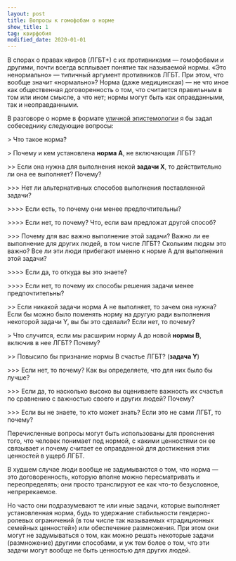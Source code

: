 ```yaml
---
layout: post
title: Вопросы к гомофобам о норме
show_title: 1
tag: квирфобия
modified_date: 2020-01-01
---
```


В спорах о правах квиров (ЛГБТ+) с их противниками — гомофобами и другими, почти всегда всплывает понятие так называемой нормы. «Это ненормально» — типичный аргумент противников ЛГБТ. При этом, что вообще значит «нормально»? Норма (даже медицинская) — не что иное как общественная договоренность о том, что считается правильным в том или ином смысле, а что нет; нормы могут быть как оправданными, так и неоправданными. 

В разговоре о норме в формате [уличной эпистемологии](http://streetepistemology.ru/) я бы задал собеседнику следующие вопросы:

\> Что такое норма?

\> Почему и кем установлена **норма A**, не включающая ЛГБТ? 

\>> Если она нужна для выполнения некой **задачи X**, то действительно ли она ее выполняет? Почему?

\>>> Нет ли альтернативных способов выполнения поставленной задачи? 

\>>>> Если есть, то почему они менее предпочтительны?

\>>>> Если нет, то почему? Что, если вам предложат другой способ? 

\>>> Почему для вас важно выполнение этой задачи? Важно ли ее выполнение для других людей, в том числе ЛГБТ? Скольким людям это важно? Все ли эти люди прибегают именно к норме A для выполнения этой задачи?

\>>>> Если да, то откуда вы это знаете?

\>>>> Если нет, то почему их способы решения задачи менее предпочтительны? 

\>> Если никакой задачи норма A не выполняет, то зачем она нужна? Если бы можно было поменять норму на другую ради выполнения некоторой задачи Y, вы бы это сделали? Если нет, то почему?

\> Что случится, если мы расширим норму A до новой **нормы B**, включив в нее ЛГБТ? Почему?

\>> Повысило бы признание нормы B счастье ЛГБТ? (**задача Y**) 

\>>> Если нет, то почему? Как вы определяете, что для них было бы лучше? 

\>>> Если да, то насколько высоко вы оцениваете важность их счастья по сравнению с важностью своего и других людей? Почему?

\>>> Если вы не знаете, то кто может знать? Если это не сами ЛГБТ, то почему?

Перечисленные вопросы могут быть использованы для прояснения того, что человек понимает под нормой, с какими ценностями он ее связывает и почему считает ее оправданной для достижения этих ценностей в ущерб ЛГБТ. 

В худшем случае люди вообще не задумываются о том, что норма — это договоренность, которую вполне можно пересматривать и переопределять; они просто транслируют ее как что-то безусловное, непререкаемое.

Но часто они подразумевают те или иные задачи, которые выполняет установленная норма, будь то удержание стабильности гендерно-ролевых ограничений (в том числе так называемых «традиционных семейных ценностей») или обеспечение размножения. При этом они могут не задумываться о том, как можно решать некоторые задачи (размножение) другими способами, и уж тем более о том, что эти задачи могут вообще не быть ценностью для других людей.